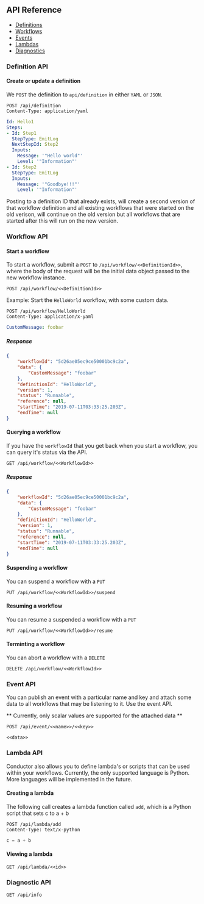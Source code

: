 ## API Reference

* [Definitions](#definition-api)
* [Workflows](#workflow-api)
* [Events](#event-api)
* [Lambdas](#lambda-api)
* [Diagnostics](#diagnostic-api)

### Definition API

#### Create or update a definition

We `POST` the definition to `api/definition` in either `YAML` or `JSON`.

```http
POST /api/definition
Content-Type: application/yaml
```
```yml
Id: Hello1
Steps:
- Id: Step1
  StepType: EmitLog
  NextStepId: Step2
  Inputs:
    Message: '"Hello world"'
    Level: '"Information"'
- Id: Step2
  StepType: EmitLog
  Inputs:
    Message: '"Goodbye!!!"'
    Level: '"Information"'
```

Posting to a definition ID that already exists, will create a second version of that workflow definition and all existing workflows that were started on the old verison, will continue on the old version but all workflows that are started after this will run on the new version.


### Workflow API

#### Start a workflow

To start a workflow, submit a `POST` to `/api/workflow/<<DefinitionId>>`, where the body of the request will be the initial data object passed to the new workflow instance.

```
POST /api/workflow/<<DefinitionId>>

```
Example: Start the `HelloWorld` workflow, with some custom data.
```
POST /api/workflow/HelloWorld
Content-Type: application/x-yaml
```
```yaml
CustomMessage: foobar
```

##### Response

```json
{
    "workflowId": "5d26ae05ec9ce50001bc9c2a",
    "data": {
        "CustomMessage": "foobar"
    },
    "definitionId": "HelloWorld",
    "version": 1,
    "status": "Runnable",
    "reference": null,
    "startTime": "2019-07-11T03:33:25.203Z",
    "endTime": null
}
```

#### Querying a workflow

If you have the `workflowId` that you get back when you start a workflow, you can query it's status via the API.

```
GET /api/workflow/<<WorkflowId>>
```

##### Response

```json
{
    "workflowId": "5d26ae05ec9ce50001bc9c2a",
    "data": {
        "CustomMessage": "foobar"
    },
    "definitionId": "HelloWorld",
    "version": 1,
    "status": "Runnable",
    "reference": null,
    "startTime": "2019-07-11T03:33:25.203Z",
    "endTime": null
}
```

#### Suspending a workflow

You can suspend a workflow with a `PUT`

```
PUT /api/workflow/<<WorkflowId>>/suspend
```


#### Resuming a workflow

You can resume a suspended a workflow with a `PUT`

```
PUT /api/workflow/<<WorkflowId>>/resume
```

#### Terminting a workflow

You can abort a workflow with a `DELETE`

```
DELETE /api/workflow/<<WorkflowId>>
```


### Event API

You can publish an event with a particular name and key and attach some data to all workflows that may be listening to it.  Use the event API.

** Currently, only scalar values are supported for the attached data **

```
POST /api/event/<<name>>/<<key>>
```
```
<<data>>
```


### Lambda API

Conductor also allows you to define lambda's or scripts that can be used within your workflows.  Currently, the only supported language is Python.  More languages will be implemented in the future.

#### Creating a lambda

The following call creates a lambda function called `add`, which is a Python script that sets c to a + b
```
POST /api/lambda/add
Content-Type: text/x-python
```
```python
c = a + b
```

#### Viewing a lambda

```
GET /api/lambda/<<id>>
```


### Diagnostic API

```
GET /api/info
```
